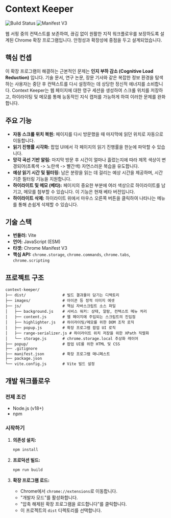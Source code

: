 # Context Keeper

![Build Status](https://img.shields.io/badge/build-passing-brightgreen) ![Manifest V3](https://img.shields.io/badge/Manifest-V3-blue)

웹 서핑 중의 컨텍스트를 보존하여, 끊김 없이 원활한 지적 워크플로우를 보장하도록 설계된 Chrome 확장 프로그램입니다. 안정성과 확장성에 중점을 두고 설계되었습니다.

## 핵심 컨셉

이 확장 프로그램이 해결하는 근본적인 문제는 **인지 부하 감소 (Cognitive Load Reduction)** 입니다. 기술 문서, 연구 논문, 장문 기사와 같은 복잡한 정보 환경을 탐색하는 사용자는 중단 후 컨텍스트를 다시 설정하는 데 상당한 정신적 에너지를 소비합니다. Context Keeper는 웹 페이지에 대한 영구 세션을 생성하여 스크롤 위치를 저장하고, 하이라이팅 및 메모를 통해 능동적인 지식 캡처를 가능하게 하여 이러한 문제를 완화합니다.

## 주요 기능

- **자동 스크롤 위치 복원:** 페이지를 다시 방문했을 때 마지막에 읽던 위치로 자동으로 이동합니다.
- **읽기 진행률 시각화:** 팝업 UI에서 각 페이지의 읽기 진행률을 한눈에 파악할 수 있습니다.
- **망각 곡선 기반 알림:** 마지막 방문 후 시간이 얼마나 흘렀는지에 따라 제목 색상이 변경되어(초록색 -> 노란색 -> 빨간색) 자연스러운 복습을 유도합니다.
- **예상 읽기 시간 및 필터링:** 남은 분량을 읽는 데 걸리는 예상 시간을 제공하며, 시간 기준 필터링 기능을 지원합니다.
- **하이라이트 및 메모 (베타):** 페이지의 중요한 부분에 여러 색상으로 하이라이트를 남기고, 메모를 첨부할 수 있습니다. 이 기능은 현재 베타 버전입니다.
- **하이라이트 삭제:** 하이라이트 위에서 마우스 오른쪽 버튼을 클릭하여 나타나는 메뉴를 통해 손쉽게 삭제할 수 있습니다.

## 기술 스택

- **번들러:** Vite
- **언어:** JavaScript (ESM)
- **타겟:** Chrome Manifest V3
- **핵심 API:** `chrome.storage`, `chrome.commands`, `chrome.tabs`, `chrome.scripting`

## 프로젝트 구조

```
context-keeper/
├── dist/                # 빌드 결과물이 담기는 디렉토리
├── images/              # 아이콘 등 정적 이미지 에셋
├── js/                  # 핵심 자바스크립트 소스 파일
│   ├── background.js    # 서비스 워커: 상태, 알람, 컨텍스트 메뉴 처리
│   ├── content.js       # 웹 페이지에 주입되는 스크립트의 진입점
│   ├── highlighter.js   # 하이라이팅/메모를 위한 DOM 조작 로직
│   ├── popup.js         # 확장 프로그램 팝업 UI 로직
│   ├── range-serializer.js # 하이라이트 위치 저장을 위한 XPath 직렬화
│   └── storage.js       # chrome.storage.local 추상화 레이어
├── popup/               # 팝업 UI를 위한 HTML 및 CSS
├── .gitignore
├── manifest.json        # 확장 프로그램 매니페스트
├── package.json
└── vite.config.js       # Vite 빌드 설정
```

## 개발 워크플로우

### 전제 조건

- Node.js (v18+)
- npm

### 시작하기

1.  **의존성 설치:**

    ```bash
    npm install
    ```

2.  **프로덕션 빌드:**

    ```bash
    npm run build
    ```

3.  **확장 프로그램 로드:**
    - Chrome에서 `chrome://extensions`로 이동합니다.
    - "개발자 모드"를 활성화합니다.
    - "압축 해제된 확장 프로그램을 로드합니다"를 클릭합니다.
    - 이 프로젝트의 `dist` 디렉토리를 선택합니다.
